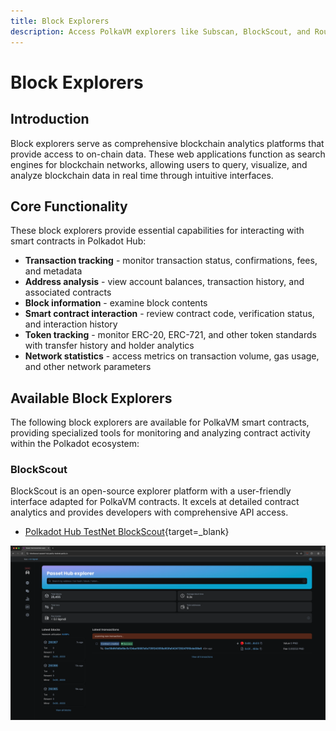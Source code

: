```yaml
---
title: Block Explorers
description: Access PolkaVM explorers like Subscan, BlockScout, and Routescan to track transactions, analyze contracts, and view on-chain data from smart contracts.
---
```


# Block Explorers

## Introduction

Block explorers serve as comprehensive blockchain analytics platforms that provide access to on-chain data. These web applications function as search engines for blockchain networks, allowing users to query, visualize, and analyze blockchain data in real time through intuitive interfaces.

## Core Functionality

These block explorers provide essential capabilities for interacting with smart contracts in Polkadot Hub:

- **Transaction tracking** - monitor transaction status, confirmations, fees, and metadata
- **Address analysis** - view account balances, transaction history, and associated contracts
- **Block information** - examine block contents
- **Smart contract interaction** - review contract code, verification status, and interaction history
- **Token tracking** - monitor ERC-20, ERC-721, and other token standards with transfer history and holder analytics
- **Network statistics** - access metrics on transaction volume, gas usage, and other network parameters

## Available Block Explorers

The following block explorers are available for PolkaVM smart contracts, providing specialized tools for monitoring and analyzing contract activity within the Polkadot ecosystem:

<!-- ### Subscan

Subscan is the flagship Polkadot ecosystem block explorer with comprehensive support for PolkaVM smart contracts. It provides robust transaction indexing, account analysis, and monitoring tools specifically optimized for Polkadot SDK-based networks.

- [Westend Hub Subscan](https://assethub-westend.subscan.io/){target=\_blank}

![](/images/develop/smart-contracts/block-explorers/block-explorers-1.webp) -->

### BlockScout

BlockScout is an open-source explorer platform with a user-friendly interface adapted for PolkaVM contracts. It excels at detailed contract analytics and provides developers with comprehensive API access.

- [Polkadot Hub TestNet BlockScout](https://blockscout-passet-hub.parity-testnet.parity.io/){target=\_blank}

![](/images/develop/smart-contracts/block-explorers/block-explorers-2.webp)

<!-- ### Routescan

Routescan delivers multi-chain explorer capabilities with specialized support for PolkaVM environments.

- [Westend Hub Routescan](https://420420421.testnet.routescan.io/){target=\_blank}

![](/images/develop/smart-contracts/block-explorers/block-explorers-3.webp) -->
